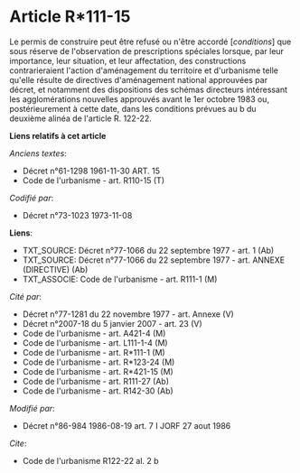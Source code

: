 # Article R*111-15

Le permis de construire peut être refusé ou n'être accordé [*conditions*] que sous réserve de l'observation de prescriptions
spéciales lorsque, par leur importance, leur situation, et leur affectation, des constructions contrarieraient l'action
d'aménagement du territoire et d'urbanisme telle qu'elle résulte de directives d'aménagement national approuvées par décret,
et notamment des dispositions des schémas directeurs intéressant les agglomérations nouvelles approuvés avant le 1er octobre
1983 ou, postérieurement à cette date, dans les conditions prévues au b du deuxième alinéa de l'article R. 122-22.

**Liens relatifs à cet article**

_Anciens textes_:

  - Décret n°61-1298 1961-11-30 ART. 15
  - Code de l'urbanisme - art. R110-15 (T)

_Codifié par_:

  - Décret n°73-1023 1973-11-08

**Liens**:

  - TXT_SOURCE: Décret n°77-1066 du 22 septembre 1977 - art. 1 (Ab)
  - TXT_SOURCE: Décret n°77-1066 du 22 septembre 1977 - art. ANNEXE (DIRECTIVE) (Ab)
  - TXT_ASSOCIE: Code de l'urbanisme - art. R111-1 (M)

_Cité par_:

  - Décret n°77-1281 du 22 novembre 1977 - art. Annexe (V)
  - Décret n°2007-18 du 5 janvier 2007 - art. 23 (V)
  - Code de l'urbanisme - art. A421-4 (M)
  - Code de l'urbanisme - art. L111-1-4 (M)
  - Code de l'urbanisme - art. R*111-1 (M)
  - Code de l'urbanisme - art. R*123-24 (M)
  - Code de l'urbanisme - art. R*421-15 (M)
  - Code de l'urbanisme - art. R111-27 (Ab)
  - Code de l'urbanisme - art. R142-30 (Ab)

_Modifié par_:

  - Décret n°86-984 1986-08-19 art. 7 I JORF 27 aout 1986

_Cite_:

  - Code de l'urbanisme R122-22 al. 2 b
